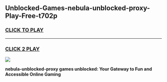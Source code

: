 
## Unblocked-Games-nebula-unblocked-proxy-Play-Free-t702p
<h3>
<a href="https://premium76.site?title=nebula-unblocked-proxy&ref=18A1">CLICK TO PLAY</a></h3>
<hr>

<h3>
<a href="https://premium76.site?title=nebula-unblocked-proxy&ref=18A1">CLICK 2 PLAY</a>
  
</h3>

<a href="https://premium76.site?title=nebula-unblocked-proxy&ref=18A1"><img src="https://clearcache.store/games.png"></a>


**nebula-unblocked-proxy games unblocked: Your Gateway to Fun and Accessible Online Gaming**
